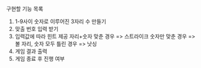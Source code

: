 구현할 기능 목록

1. 1-9사이 숫자로 이루어진 3자리 수 만들기
2. 맞출 번호 입력 받기
3. 입력값에 따라 힌트 제공 
자리+숫자 맞춘 경우  => 스트라이크
숫자만 맞춘 경우     => 볼
자리, 숫자 모두 틀린 경우 => 낫싱
4. 게임 결과 출력
5. 게임 종료 후 진행 여부 